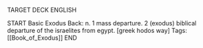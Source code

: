 TARGET DECK
ENGLISH

START
Basic
Exodus
Back: n. 1 mass departure. 2 (exodus) biblical departure of the israelites from egypt. [greek hodos way]
Tags: [[Book_of_Exodus]]
END
